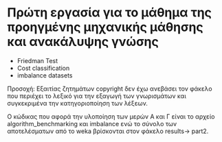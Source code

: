 # Πρώτη εργασία για το μάθημα της προηγμένης μηχανικής μάθησης και ανακάλυψης γνώσης

- Friedman Test
- Cost classification
- imbalance datasets


Προσοχή: Εξαιτίας ζητημάτων copyright δεν έχω ανεβάσει τον φάκελο που περιέχει το λεξικό για την εξαγωγή των γνωρισμάτων
και συγκεκριμένα την κατηγοριοποίηση των λέξεων.

Ο κώδικας που αφορά την υλοποίηση των μερών Α και Γ είναι το αρχείο algorithm_benchmarking και imbalance ενώ
το σύνολο των αποτελέσματων από το weka βρίσκονται στον φάκελο results-> part2.



